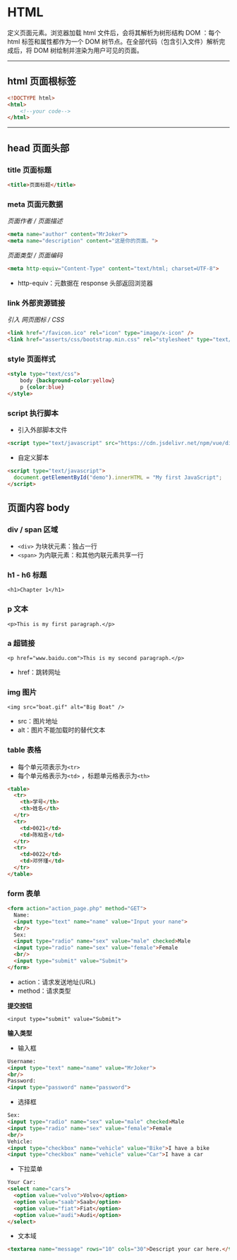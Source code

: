 # HTML

定义页面元素。浏览器加载 html 文件后，会将其解析为树形结构 DOM ：每个 html 标签和属性都作为一个 DOM 树节点。在全部代码（包含引入文件）解析完成后，将 DOM 树绘制并渲染为用户可见的页面。

---

## html 页面根标签

```html
<!DOCTYPE html>
<html>
    <!--your code-->
</html>
```

---

## head 页面头部

### title 页面标题

```html
<title>页面标题</title>
``` 

### meta 页面元数据

*页面作者 / 页面描述*

```html
<meta name="author" content="MrJoker">
<meta name="description" content="这是你的页面。">
```

*页面类型 / 页面编码*

```html
<meta http-equiv="Content-Type" content="text/html; charset=UTF-8">
```

- http-equiv：元数据在 response 头部返回浏览器

### link 外部资源链接

*引入 网页图标 / CSS*

```html
<link href="/favicon.ico" rel="icon" type="image/x-icon" />
<link href="asserts/css/bootstrap.min.css" rel="stylesheet" type="text/css" />
```


### style 页面样式

```html
<style type="text/css">
    body {background-color:yellow}
    p {color:blue}
</style>
```

### script 执行脚本

- 引入外部脚本文件

```html
<script type="text/javascript" src="https://cdn.jsdelivr.net/npm/vue/dist/vue.js">
```

- 自定义脚本

```html
<script type="text/javascript">
  document.getElementById("demo").innerHTML = "My first JavaScript";
</script>
```

## 页面内容 body

### div / span 区域 

- `<div>` 为块状元素：独占一行
- `<span>` 为内联元素：和其他内联元素共享一行


### h1 - h6 标题

`<h1>Chapter 1</h1>`

### p 文本

`<p>This is my first paragraph.</p>`

### a 超链接

`<p href="www.baidu.com">This is my second paragraph.</p>`

- href：跳转网址

### img 图片

`<img src="boat.gif" alt="Big Boat" />`

- src：图片地址
- alt：图片不能加载时的替代文本

### table 表格

- 每个单元项表示为`<tr>`
- 每个单元格表示为`<td>` ，标题单元格表示为`<th>`

```html
<table>
  <tr>
    <th>学号</th>
    <th>姓名</th>
  </tr>
  <tr>
    <td>0021</td>
    <td>陈柏言</td>
  </tr>
  <tr>
    <td>0022</td>
    <td>邓怀瑾</td>
  </tr>
</table>
```

### form 表单

```html
<form action="action_page.php" method="GET">
  Name:
  <input type="text" name="name" value="Input your nane">
  <br/>
  Sex:
  <input type="radio" name="sex" value="male" checked>Male
  <input type="radio" name="sex" value="female">Female
  <br/>
  <input type="submit" value="Submit">
</form> 
```

- action：请求发送地址(URL)
- method：请求类型

**提交按钮**

`<input type="submit" value="Submit">`

**输入类型**

- 输入框

```html
Username:
<input type="text" name="name" value="MrJoker">
<br/>
Password:
<input type="password" name="password">  
```

- 选择框

```html
Sex:
<input type="radio" name="sex" value="male" checked>Male
<input type="radio" name="sex" value="female">Female
<br/>
Vehicle:
<input type="checkbox" name="vehicle" value="Bike">I have a bike
<input type="checkbox" name="vehicle" value="Car">I have a car
```

- 下拉菜单

```html
Your Car:
<select name="cars">
  <option value="volvo">Volvo</option>
  <option value="saab">Saab</option>
  <option value="fiat">Fiat</option>
  <option value="audi">Audi</option>
</select>
```

- 文本域

```html
<textarea name="message" rows="10" cols="30">Descript your car here.</textarea>
```
